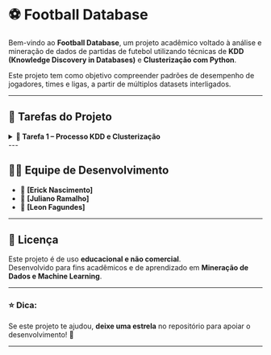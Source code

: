 # ⚽ Football Database

Bem-vindo ao **Football Database**, um projeto acadêmico voltado à análise e mineração de dados de partidas de futebol utilizando técnicas de **KDD (Knowledge Discovery in Databases)** e **Clusterização com Python**.

Este projeto tem como objetivo compreender padrões de desempenho de jogadores, times e ligas, a partir de múltiplos datasets interligados.

---

## 🧠 Tarefas do Projeto

<details>
<summary><b>🔗 Tarefa 1 – Processo KDD e Clusterização</b></summary>

## 📂 Estrutura do Projeto

| Diretório / Arquivo | Descrição |
|----------------------|------------|
| `/datasets/` | Contém os arquivos CSV originais (appearances, games, players, teams, etc.) |
| `/scripts/` | Códigos Python utilizados para limpeza, transformação e clusterização dos dados |
| `/notebooks/` | Notebooks Jupyter usados para visualização, análise e geração dos gráficos |
| `/images/` | Imagens geradas durante o processo de análise (boxplots, elbow method, clusters, etc.) |
| `README.md` | Este arquivo explicativo do projeto |

---

## 🧩 Etapas do Processo KDD

O projeto segue as seguintes etapas do processo de **KDD**:

1. **Seleção de Dados** – Escolha dos datasets relevantes:  
   - `appearances.csv`  
   - `games.csv`  
   - `players.csv`  
   - `shots.csv`  
   - `teams.csv`  
   - `leagues.csv`  
   - `teamstats.csv`

2. **Pré-processamento e Limpeza** – Exclusão de campos desnecessários e substituição de IDs por nomes correspondentes.  
   > Exemplo: substituição de `playerID`, `teamID`, `leagueID` por nomes reais dos jogadores, times e ligas.  

3. **Transformação** – Aplicação de normalização, discretização e ajustes nos tipos de dados.

4. **Mineração de Dados (Clusterização)** – Definição do número ideal de clusters (método do cotovelo / *Elbow Method*) e análise dos agrupamentos.

5. **Avaliação e Interpretação dos Resultados** – Interpretação estatística e visual dos grupos formados.

---

## 📊 Dados Utilizados

Cada dataset contém atributos relevantes para a análise.  
Exemplo do dataset `appearances`:

### 🧾 Dataset: `appearances`

| Atributo | Tipo | Descrição |
|-----------|------|------------|
| gameID | int | Identificador do jogo |
| payerID | str | Identificador do jogador |
| goals | int | Número de gols marcados |
| ownGoals | int | Número de gols contra |
| shots | int | Número de chutes do jogador |
| xGoals | double | Probabilidade de um chute resultar em gol |
| xGoalsChain | double | Posse de bola que resultou em um chute |
| xGoalsBuildup | double | Contribuição do jogador para um chute |
| assists | int | Número de assistências |
| keyPasses | int | Passe final antes de um chute |
| xAssists | double | Probabilidade de uma assistência resultar em gol |
| position | str | Posição do jogador em campo |
| positionOrder | int | Ordem da posição em campo |
| yellowCard | int | Cartões amarelos recebidos |
| redCard | int | Cartões vermelhos recebidos |
| time | int | Minutos jogados |
| substituteIn | int | Jogador entrou em campo |
| substituteOut | int | Jogador saiu de campo |
| leagueID | int | Identificador da liga |

---

### 🏟️ Dataset: `games`

| Atributo | Tipo | Descrição |
|-----------|------|------------|
| gameID | int | Identificador do jogo |
| leagueID | int | Identificador da liga |
| season | int | Ano da temporada |
| date | date_time | Data e hora do jogo |
| homeTeamID | int | Identificador do time da casa |
| awayTeamID | int | Identificador do time visitante |
| homeGoals | int | Gols do time da casa |
| awayGoals | int | Gols do time visitante |
| homeProbability | float | Probabilidade de vitória do time da casa |
| drawProbability | float | Probabilidade de empate |
| awayProbability | float | Probabilidade de vitória do time visitante |
| homeGoalsHalfTime | int | Gols do time da casa no intervalo |
| awayGoalsHalfTime | int | Gols do time visitante no intervalo |
| B365H | float | Bet365: vitória time da casa |
| B365D | float | Bet365: empate |
| B365A | float | Bet365: vitória time visitante |
| BWH | float | BW: vitória time da casa |
| BWD | float | BW: empate |
| BWA | float | BW: vitória time visitante |
| IWH | float | IW: vitória time da casa |
| IWD | float | IW: empate |
| IWA | float | IW: vitória time visitante |
| PSH | float | PS: vitória time da casa |
| PSD | float | PS: empate |
| PSA | float | PS: vitória time visitante |
| WHH | float | WH: vitória time da casa |
| WHD | float | WH: empate |
| WHA | float | WH: vitória time visitante |
| VCH | float | VC: vitória time da casa |
| VCD | float | VC: empate |
| VCA | float | VC: vitória time visitante |

---

### 🏆 Dataset: `leagues`

| Atributo | Tipo | Descrição |
|-----------|------|------------|
| leagueID | int | Identificador da liga |
| name | str | Nome da liga |
| understatNotation | str | Sigla de identificação da liga |

---

### 👟 Dataset: `players`

| Atributo | Tipo | Descrição |
|-----------|------|------------|
| playerID | int | Identificador do jogador |
| name | str | Nome do jogador |

---

### 🎯 Dataset: `shots`

| Atributo | Tipo | Descrição |
|-----------|------|------------|
| gameID | int | Identificador do jogo |
| shooterID | int | Jogador que realizou o chute |
| assisterID | int | Jogador que deu assistência |
| minute | int | Minuto do jogo do chute |
| situation | str | Tipo de lance (ex: bola parada, contra-ataque) |
| lastAction | str | Tipo da jogada anterior |
| shotType | str | Pé utilizado no chute (esquerdo/direito) |
| shotResult | str | Resultado do chute (gol, fora, bloqueado, etc.) |
| xGoal | double | Probabilidade de um chute resultar em gol |
| positionX | double | Coordenada X do chute |
| positionY | double | Coordenada Y do chute |

---

### 🛡️ Dataset: `teams`

| Atributo | Tipo | Descrição |
|-----------|------|------------|
| teamID | int | Identificador do time |
| name | str | Nome do time |

---

### 📈 Dataset: `teamstats`

| Atributo | Tipo | Descrição |
|-----------|------|------------|
| gameID | int | Identificador do jogo |
| teamID | int | Identificador do time |
| season | int | Ano da temporada |
| date | date_time | Data e hora do jogo |
| location | str | “h” para time da casa, “a” para visitante |
| goals | int | Gols marcados pelo time |
| xGoals | double | Probabilidade de um chute resultar em gol |
| shots | int | Total de chutes realizados |
| shotsOnTarget | int | Chutes no gol |
| deep | int | Lances de fundo de área |
| ppda | double | Índice de retomada de bola |
| fouls | int | Faltas cometidas |
| corners | int | Escanteios recebidos |
| yellowCards | int | Cartões amarelos |
| redCards | int | Cartões vermelhos |
| result | str | Resultado do jogo (“W”, “L”, “D”) |

---

Outros datasets incluem informações complementares sobre jogos, times, estatísticas e ligas.

---

## 🧮 Ferramentas e Tecnologias

- **Linguagem:** Python 🐍  
- **Bibliotecas:**  
  - `pandas`, `numpy` – manipulação de dados  
  - `matplotlib`, `seaborn` – visualização de gráficos  
  - `scikit-learn` – clusterização (KMeans, Elbow Method, etc.)  
- **Ambiente:** Jupyter Notebook / VSCode

--- 



<br>

Nesta tarefa serão incluídas **as informações detalhadas do processo KDD**, **as imagens dos gráficos** e **as análises dos clusters** conforme o desenvolvimento avança.


---

### 📋 Descrição Geral
O objetivo desta tarefa é aplicar o processo de **descoberta de conhecimento em bases de dados (KDD)** no conjunto de dados de futebol, realizando as etapas de:
1. Seleção dos datasets relevantes  
2. Limpeza e integração dos dados  
3. Normalização e transformação  
4. Execução da **clusterização (K-Means)**  
5. Interpretação dos resultados obtidos

---

### 🧩 Datasets Utilizados
- `appearances.csv`
- `games.csv`
- `players.csv`
- `teams.csv`
- `leagues.csv`
- `shots.csv`
- `teamstats.csv`

---

### ⚙️ Pré-processamento
Atributos removidos após o merge:
- `teamID` em *teamStats.csv* e *games.csv*  
- `leagueID` em *appearances.csv* e *games.csv*  
- `playerID` em *shots.csv* e *appearances.csv*

> 🔍 Esses atributos foram substituídos por seus respectivos nomes (ex: jogador, time, liga) para facilitar a interpretação durante a clusterização.

---

### 📊 Boxplots por Categoria de Dados

A seguir estão os **boxplots gerados para análise de outliers e distribuição dos atributos** em cada conjunto de dados.  
As imagens estão organizadas em grupos de 4 para melhor visualização.

---

#### 🏟️ GameStats

<p align="center">
  <img src="https://github.com/leonfagundes27/Assets/blob/main/boxsplot-datamining/gameStats/B365A.png?raw=true" width="23%">
  <img src="https://github.com/leonfagundes27/Assets/blob/main/boxsplot-datamining/gameStats/B365D.png?raw=true" width="23%">
  <img src="https://github.com/leonfagundes27/Assets/blob/main/boxsplot-datamining/gameStats/B365H.png?raw=true" width="23%">
  <img src="https://github.com/leonfagundes27/Assets/blob/main/boxsplot-datamining/gameStats/awayGoals.png?raw=true" width="23%">
</p>
<p align="center">
  <img src="https://github.com/leonfagundes27/Assets/blob/main/boxsplot-datamining/gameStats/awayGoalsHalfTime.png?raw=true" width="23%">
  <img src="https://github.com/leonfagundes27/Assets/blob/main/boxsplot-datamining/gameStats/awayProbability.png?raw=true" width="23%">
  <img src="https://github.com/leonfagundes27/Assets/blob/main/boxsplot-datamining/gameStats/drawProbability.png?raw=true" width="23%">
  <img src="https://github.com/leonfagundes27/Assets/blob/main/boxsplot-datamining/gameStats/homeGoals.png?raw=true" width="23%">
</p>
<p align="center">
  <img src="https://github.com/leonfagundes27/Assets/blob/main/boxsplot-datamining/gameStats/homeGoalsHalfTime.png?raw=true" width="23%">
  <img src="https://github.com/leonfagundes27/Assets/blob/main/boxsplot-datamining/gameStats/homeProbability.png?raw=true" width="23%">
</p>

---

#### 👟 PlayerStatsInGame

<p align="center">
  <img src="https://github.com/leonfagundes27/Assets/blob/main/boxsplot-datamining/playerStatsinGame/assists.png?raw=true" width="23%">
  <img src="https://github.com/leonfagundes27/Assets/blob/main/boxsplot-datamining/playerStatsinGame/goals.png?raw=true" width="23%">
  <img src="https://github.com/leonfagundes27/Assets/blob/main/boxsplot-datamining/playerStatsinGame/keyPasses.png?raw=true" width="23%">
  <img src="https://github.com/leonfagundes27/Assets/blob/main/boxsplot-datamining/playerStatsinGame/ownGoals.png?raw=true" width="23%">
</p>
<p align="center">
  <img src="https://github.com/leonfagundes27/Assets/blob/main/boxsplot-datamining/playerStatsinGame/positionOrder.png?raw=true" width="23%">
  <img src="https://github.com/leonfagundes27/Assets/blob/main/boxsplot-datamining/playerStatsinGame/redCard.png?raw=true" width="23%">
  <img src="https://github.com/leonfagundes27/Assets/blob/main/boxsplot-datamining/playerStatsinGame/shots.png?raw=true" width="23%">
  <img src="https://github.com/leonfagundes27/Assets/blob/main/boxsplot-datamining/playerStatsinGame/substituteIn.png?raw=true" width="23%">
</p>
<p align="center">
  <img src="https://github.com/leonfagundes27/Assets/blob/main/boxsplot-datamining/playerStatsinGame/substituteOut.png?raw=true" width="23%">
  <img src="https://github.com/leonfagundes27/Assets/blob/main/boxsplot-datamining/playerStatsinGame/time.png?raw=true" width="23%">
  <img src="https://github.com/leonfagundes27/Assets/blob/main/boxsplot-datamining/playerStatsinGame/xAssists.png?raw=true" width="23%">
  <img src="https://github.com/leonfagundes27/Assets/blob/main/boxsplot-datamining/playerStatsinGame/xGoals.png?raw=true" width="23%">
</p>
<p align="center">
  <img src="https://github.com/leonfagundes27/Assets/blob/main/boxsplot-datamining/playerStatsinGame/xGoalsBuildUp.png?raw=true" width="23%">
  <img src="https://github.com/leonfagundes27/Assets/blob/main/boxsplot-datamining/playerStatsinGame/xGoalsChain.png?raw=true" width="23%">
  <img src="https://github.com/leonfagundes27/Assets/blob/main/boxsplot-datamining/playerStatsinGame/yellowCard.png?raw=true" width="23%">
</p>

---

#### 🎯 ShotStats

<p align="center">
  <img src="https://github.com/leonfagundes27/Assets/blob/main/boxsplot-datamining/shotStats/minutes.png?raw=true" width="30%">
  <img src="https://github.com/leonfagundes27/Assets/blob/main/boxsplot-datamining/shotStats/positionX.png?raw=true" width="30%">
  <img src="https://github.com/leonfagundes27/Assets/blob/main/boxsplot-datamining/shotStats/positionY.png?raw=true" width="30%">
</p>

---

#### 🛡️ TeamStats

<p align="center">
  <img src="https://github.com/leonfagundes27/Assets/blob/main/boxsplot-datamining/teamStats/corners.png?raw=true" width="23%">
  <img src="https://github.com/leonfagundes27/Assets/blob/main/boxsplot-datamining/teamStats/deep.png?raw=true" width="23%">
  <img src="https://github.com/leonfagundes27/Assets/blob/main/boxsplot-datamining/teamStats/fouls.png?raw=true" width="23%">
  <img src="https://github.com/leonfagundes27/Assets/blob/main/boxsplot-datamining/teamStats/goals.png?raw=true" width="23%">
</p>
<p align="center">
  <img src="https://github.com/leonfagundes27/Assets/blob/main/boxsplot-datamining/teamStats/ppda.png?raw=true" width="23%">
  <img src="https://github.com/leonfagundes27/Assets/blob/main/boxsplot-datamining/teamStats/redCards.png?raw=true" width="23%">
  <img src="https://github.com/leonfagundes27/Assets/blob/main/boxsplot-datamining/teamStats/shots.png?raw=true" width="23%">
  <img src="https://github.com/leonfagundes27/Assets/blob/main/boxsplot-datamining/teamStats/shotsOnTarget.png?raw=true" width="23%">
</p>
<p align="center">
  <img src="https://github.com/leonfagundes27/Assets/blob/main/boxsplot-datamining/teamStats/xGoals.png?raw=true" width="23%">
  <img src="https://github.com/leonfagundes27/Assets/blob/main/boxsplot-datamining/teamStats/yellowCards.png?raw=true" width="23%">
</p>


---

### 🧠 Análise dos Resultados
As interpretações e conclusões obtidas com base nos clusters formados serão descritas aqui conforme o desenvolvimento avança.

> Exemplo: “O Cluster 1 representa jogadores com alta taxa de gols e participação ofensiva, enquanto o Cluster 2 agrupa defensores com alta eficiência em desarmes.”

<summary><b>🔗 FIM da Tarefa 1 – Processo KDD e Clusterização</b></summary>
</details>
---

## 🧑‍💻 Equipe de Desenvolvimento

- 👤 **[Erick Nascimento]**
- 👤 **[Juliano Ramalho]**
- 👤 **[Leon Fagundes]**

---



## 📌 Licença

Este projeto é de uso **educacional e não comercial**.  
Desenvolvido para fins acadêmicos e de aprendizado em **Mineração de Dados e Machine Learning**.

---

### ⭐ Dica:
Se este projeto te ajudou, **deixe uma estrela** no repositório para apoiar o desenvolvimento! 🌟

---

